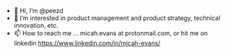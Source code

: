 - 👋 Hi, I’m @peezd
- 👀 I’m interested in product management and product strategy, technical innovation, etc.
- 📫 How to reach me ... micah.evans at protonmail.com, or hit me on linkedin https://www.linkedin.com/in/micah-evans/ 

<!---
peezd/peezd is a ✨ special ✨ repository because its `README.md` (this file) appears on your GitHub profile.
You can click the Preview link to take a look at your changes.
--->
